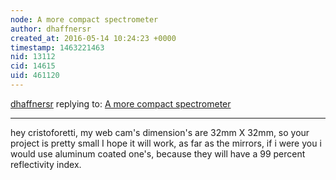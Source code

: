 ```yaml
---
node: A more compact spectrometer
author: dhaffnersr
created_at: 2016-05-14 10:24:23 +0000
timestamp: 1463221463
nid: 13112
cid: 14615
uid: 461120
---
```




[dhaffnersr](../profile/dhaffnersr) replying to: [A more compact spectrometer](../notes/cristoforetti/05-13-2016/a-more-compact-spectrometer)

----
hey  cristoforetti, my web cam's dimension's are 32mm X 32mm, so your project is pretty small I hope it will work, as far as the mirrors, if i were you i would use aluminum coated one's, because they will have a 99 percent reflectivity index.